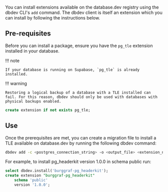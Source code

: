 You can install extensions available on the database.dev registry using the dbdev CLI's `add` command. The dbdev client is itself an extension which you can install by following the instructions below.

## Pre-requisites

Before you can install a package, ensure you have the `pg_tle` extension installed in your database.

!!! note

    If your database is running on Supabase, `pg_tle` is already installed.

!!! warning

    Restoring a logical backup of a database with a TLE installed can fail. For this reason, dbdev should only be used with databases with physical backups enabled.

```sql
create extension if not exists pg_tle;
```

## Use

Once the prerequisites are met, you can create a migration file to install a TLE available on database.dev by running the following dbdev command:

```bash
dbdev add -c <postgres_connection_string> -o <output_file> <extension_name>
```

For example, to install pg_headerkit version 1.0.0 in schema public run:

```sql
select dbdev.install('burggraf-pg_headerkit');
create extension "burggraf-pg_headerkit"
    schema 'public'
    version '1.0.0';
```
